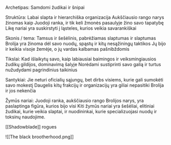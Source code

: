 Archetipas:
     Samdomi žudikai ir šnipai

Struktūra:
     Labai slapta ir hierarchiška organizacija
     Aukščiausio rango narys žinomas kaip Juodoji ranka, ir tik keli žmonės pasaulyje žino savo tapatybę
     Likę nariai yra suskirstyti į ląsteles, kurios veikia savarankiškai

Skonis / tema:
     Tamsus ir šešėlinis, pabrėžiamas slaptumas ir slaptumas
     Brolija yra žinoma dėl savo nuodų, spąstų ir kitų nesąžiningų taktikos
     Jų bijo ir keikia visoje žemėje, o jų vardas kalbamas pašnibždomis

Tikslai:
     Kad išlaikytų savo, kaip labiausiai baimingos ir veiksmingiausios žudikų gildijos, dominavimą šalyje
     Norėdami sustiprinti savo galią ir turtus nužudydami pagrindinius taikinius

Santykiai:
     Jie neturi oficialių sąjungų, bet dirbs visiems, kurie gali sumokėti savo mokestį
     Daugelis kitų frakcijų ir organizacijų yra giliai nepasitiki Brolija ir jos nekenčia

Žymūs nariai:
     Juodoji ranka, aukščiausio rango Brolijos narys, yra paslaptinga figūra, kurios bijo visi
     Kiti žymūs nariai yra šešėliai, elitiniai žudikai, kurie veikia slaptai, ir nuodininkai, kurie specializuojasi nuodų ir toksinų naudojime.

[[Shadowblade]] rogues



![[The black brootherhood.png]]